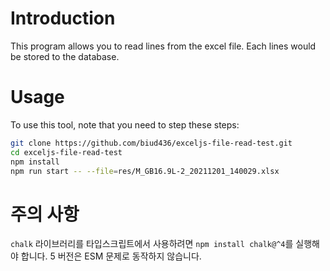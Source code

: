 # Introduction

This program allows you to read lines from the excel file. Each lines would be stored to the database.

# Usage

To use this tool, note that you need to step these steps:

```sh
git clone https://github.com/biud436/exceljs-file-read-test.git
cd exceljs-file-read-test
npm install
npm run start -- --file=res/M_GB16.9L-2_20211201_140029.xlsx
```

# 주의 사항

`chalk` 라이브러리를 타입스크립트에서 사용하려면 `npm install chalk@^4`를 실행해야 합니다. 5 버전은 ESM 문제로 동작하지 않습니다.
